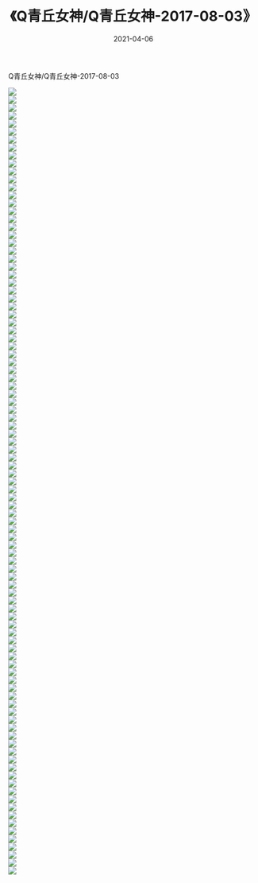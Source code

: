 ﻿---
layout: post
title:  《Q青丘女神/Q青丘女神-2017-08-03》
date:   2021-04-06
img: http://pic.660000.xyz/1:/网络美图/2021/Q青丘女神/Q青丘女神-2017-08-03/000.jpg
categories: [美女, 清纯, 唯美]
---

Q青丘女神/Q青丘女神-2017-08-03

 ![](http://pic.660000.xyz/1:/网络美图/2021/Q青丘女神/Q青丘女神-2017-08-03/001.jpg) <br>![](http://pic.660000.xyz/1:/网络美图/2021/Q青丘女神/Q青丘女神-2017-08-03/002.jpg) <br>![](http://pic.660000.xyz/1:/网络美图/2021/Q青丘女神/Q青丘女神-2017-08-03/003.jpg) <br>![](http://pic.660000.xyz/1:/网络美图/2021/Q青丘女神/Q青丘女神-2017-08-03/004.jpg) <br>![](http://pic.660000.xyz/1:/网络美图/2021/Q青丘女神/Q青丘女神-2017-08-03/005.jpg) <br>![](http://pic.660000.xyz/1:/网络美图/2021/Q青丘女神/Q青丘女神-2017-08-03/006.jpg) <br>![](http://pic.660000.xyz/1:/网络美图/2021/Q青丘女神/Q青丘女神-2017-08-03/007.jpg) <br>![](http://pic.660000.xyz/1:/网络美图/2021/Q青丘女神/Q青丘女神-2017-08-03/008.jpg) <br>![](http://pic.660000.xyz/1:/网络美图/2021/Q青丘女神/Q青丘女神-2017-08-03/009.jpg) <br>![](http://pic.660000.xyz/1:/网络美图/2021/Q青丘女神/Q青丘女神-2017-08-03/010.jpg) <br>![](http://pic.660000.xyz/1:/网络美图/2021/Q青丘女神/Q青丘女神-2017-08-03/011.jpg) <br>![](http://pic.660000.xyz/1:/网络美图/2021/Q青丘女神/Q青丘女神-2017-08-03/012.jpg) <br>![](http://pic.660000.xyz/1:/网络美图/2021/Q青丘女神/Q青丘女神-2017-08-03/013.jpg) <br>![](http://pic.660000.xyz/1:/网络美图/2021/Q青丘女神/Q青丘女神-2017-08-03/014.jpg) <br>![](http://pic.660000.xyz/1:/网络美图/2021/Q青丘女神/Q青丘女神-2017-08-03/015.jpg) <br>![](http://pic.660000.xyz/1:/网络美图/2021/Q青丘女神/Q青丘女神-2017-08-03/016.jpg) <br>![](http://pic.660000.xyz/1:/网络美图/2021/Q青丘女神/Q青丘女神-2017-08-03/017.jpg) <br>![](http://pic.660000.xyz/1:/网络美图/2021/Q青丘女神/Q青丘女神-2017-08-03/018.jpg) <br>![](http://pic.660000.xyz/1:/网络美图/2021/Q青丘女神/Q青丘女神-2017-08-03/019.jpg) <br>![](http://pic.660000.xyz/1:/网络美图/2021/Q青丘女神/Q青丘女神-2017-08-03/020.jpg) <br>![](http://pic.660000.xyz/1:/网络美图/2021/Q青丘女神/Q青丘女神-2017-08-03/021.jpg) <br>![](http://pic.660000.xyz/1:/网络美图/2021/Q青丘女神/Q青丘女神-2017-08-03/022.jpg) <br>![](http://pic.660000.xyz/1:/网络美图/2021/Q青丘女神/Q青丘女神-2017-08-03/023.jpg) <br>![](http://pic.660000.xyz/1:/网络美图/2021/Q青丘女神/Q青丘女神-2017-08-03/024.jpg) <br>![](http://pic.660000.xyz/1:/网络美图/2021/Q青丘女神/Q青丘女神-2017-08-03/025.jpg) <br>![](http://pic.660000.xyz/1:/网络美图/2021/Q青丘女神/Q青丘女神-2017-08-03/026.jpg) <br>![](http://pic.660000.xyz/1:/网络美图/2021/Q青丘女神/Q青丘女神-2017-08-03/027.jpg) <br>![](http://pic.660000.xyz/1:/网络美图/2021/Q青丘女神/Q青丘女神-2017-08-03/028.jpg) <br>![](http://pic.660000.xyz/1:/网络美图/2021/Q青丘女神/Q青丘女神-2017-08-03/029.jpg) <br>![](http://pic.660000.xyz/1:/网络美图/2021/Q青丘女神/Q青丘女神-2017-08-03/030.jpg) <br>![](http://pic.660000.xyz/1:/网络美图/2021/Q青丘女神/Q青丘女神-2017-08-03/031.jpg) <br>![](http://pic.660000.xyz/1:/网络美图/2021/Q青丘女神/Q青丘女神-2017-08-03/032.jpg) <br>![](http://pic.660000.xyz/1:/网络美图/2021/Q青丘女神/Q青丘女神-2017-08-03/033.jpg) <br>![](http://pic.660000.xyz/1:/网络美图/2021/Q青丘女神/Q青丘女神-2017-08-03/034.jpg) <br>![](http://pic.660000.xyz/1:/网络美图/2021/Q青丘女神/Q青丘女神-2017-08-03/035.jpg) <br>![](http://pic.660000.xyz/1:/网络美图/2021/Q青丘女神/Q青丘女神-2017-08-03/036.jpg) <br>![](http://pic.660000.xyz/1:/网络美图/2021/Q青丘女神/Q青丘女神-2017-08-03/037.jpg) <br>![](http://pic.660000.xyz/1:/网络美图/2021/Q青丘女神/Q青丘女神-2017-08-03/038.jpg) <br>![](http://pic.660000.xyz/1:/网络美图/2021/Q青丘女神/Q青丘女神-2017-08-03/039.jpg) <br>![](http://pic.660000.xyz/1:/网络美图/2021/Q青丘女神/Q青丘女神-2017-08-03/040.jpg) <br>![](http://pic.660000.xyz/1:/网络美图/2021/Q青丘女神/Q青丘女神-2017-08-03/041.jpg) <br>![](http://pic.660000.xyz/1:/网络美图/2021/Q青丘女神/Q青丘女神-2017-08-03/042.jpg) <br>![](http://pic.660000.xyz/1:/网络美图/2021/Q青丘女神/Q青丘女神-2017-08-03/043.jpg) <br>![](http://pic.660000.xyz/1:/网络美图/2021/Q青丘女神/Q青丘女神-2017-08-03/044.jpg) <br>![](http://pic.660000.xyz/1:/网络美图/2021/Q青丘女神/Q青丘女神-2017-08-03/045.jpg) <br>![](http://pic.660000.xyz/1:/网络美图/2021/Q青丘女神/Q青丘女神-2017-08-03/046.jpg) <br>![](http://pic.660000.xyz/1:/网络美图/2021/Q青丘女神/Q青丘女神-2017-08-03/047.jpg) <br>![](http://pic.660000.xyz/1:/网络美图/2021/Q青丘女神/Q青丘女神-2017-08-03/048.jpg) <br>![](http://pic.660000.xyz/1:/网络美图/2021/Q青丘女神/Q青丘女神-2017-08-03/049.jpg) <br>![](http://pic.660000.xyz/1:/网络美图/2021/Q青丘女神/Q青丘女神-2017-08-03/050.jpg) <br>![](http://pic.660000.xyz/1:/网络美图/2021/Q青丘女神/Q青丘女神-2017-08-03/051.jpg) <br>![](http://pic.660000.xyz/1:/网络美图/2021/Q青丘女神/Q青丘女神-2017-08-03/052.jpg) <br>![](http://pic.660000.xyz/1:/网络美图/2021/Q青丘女神/Q青丘女神-2017-08-03/053.jpg) <br>![](http://pic.660000.xyz/1:/网络美图/2021/Q青丘女神/Q青丘女神-2017-08-03/054.jpg) <br>![](http://pic.660000.xyz/1:/网络美图/2021/Q青丘女神/Q青丘女神-2017-08-03/055.jpg) <br>![](http://pic.660000.xyz/1:/网络美图/2021/Q青丘女神/Q青丘女神-2017-08-03/056.jpg) <br>![](http://pic.660000.xyz/1:/网络美图/2021/Q青丘女神/Q青丘女神-2017-08-03/057.jpg) <br>![](http://pic.660000.xyz/1:/网络美图/2021/Q青丘女神/Q青丘女神-2017-08-03/058.jpg) <br>![](http://pic.660000.xyz/1:/网络美图/2021/Q青丘女神/Q青丘女神-2017-08-03/059.jpg) <br>![](http://pic.660000.xyz/1:/网络美图/2021/Q青丘女神/Q青丘女神-2017-08-03/060.jpg) <br>![](http://pic.660000.xyz/1:/网络美图/2021/Q青丘女神/Q青丘女神-2017-08-03/061.jpg) <br>![](http://pic.660000.xyz/1:/网络美图/2021/Q青丘女神/Q青丘女神-2017-08-03/062.jpg) <br>![](http://pic.660000.xyz/1:/网络美图/2021/Q青丘女神/Q青丘女神-2017-08-03/063.jpg) <br>![](http://pic.660000.xyz/1:/网络美图/2021/Q青丘女神/Q青丘女神-2017-08-03/064.jpg) <br>![](http://pic.660000.xyz/1:/网络美图/2021/Q青丘女神/Q青丘女神-2017-08-03/065.jpg) <br>![](http://pic.660000.xyz/1:/网络美图/2021/Q青丘女神/Q青丘女神-2017-08-03/066.jpg) <br>![](http://pic.660000.xyz/1:/网络美图/2021/Q青丘女神/Q青丘女神-2017-08-03/067.jpg) <br>![](http://pic.660000.xyz/1:/网络美图/2021/Q青丘女神/Q青丘女神-2017-08-03/068.jpg) <br>![](http://pic.660000.xyz/1:/网络美图/2021/Q青丘女神/Q青丘女神-2017-08-03/069.jpg) <br>![](http://pic.660000.xyz/1:/网络美图/2021/Q青丘女神/Q青丘女神-2017-08-03/070.jpg) <br>![](http://pic.660000.xyz/1:/网络美图/2021/Q青丘女神/Q青丘女神-2017-08-03/071.jpg) <br>![](http://pic.660000.xyz/1:/网络美图/2021/Q青丘女神/Q青丘女神-2017-08-03/072.jpg) <br>![](http://pic.660000.xyz/1:/网络美图/2021/Q青丘女神/Q青丘女神-2017-08-03/073.jpg) <br>![](http://pic.660000.xyz/1:/网络美图/2021/Q青丘女神/Q青丘女神-2017-08-03/074.jpg) <br>![](http://pic.660000.xyz/1:/网络美图/2021/Q青丘女神/Q青丘女神-2017-08-03/075.jpg) <br>![](http://pic.660000.xyz/1:/网络美图/2021/Q青丘女神/Q青丘女神-2017-08-03/076.jpg) <br>![](http://pic.660000.xyz/1:/网络美图/2021/Q青丘女神/Q青丘女神-2017-08-03/077.jpg) <br>![](http://pic.660000.xyz/1:/网络美图/2021/Q青丘女神/Q青丘女神-2017-08-03/078.jpg) <br>![](http://pic.660000.xyz/1:/网络美图/2021/Q青丘女神/Q青丘女神-2017-08-03/079.jpg) <br>![](http://pic.660000.xyz/1:/网络美图/2021/Q青丘女神/Q青丘女神-2017-08-03/080.jpg) <br>![](http://pic.660000.xyz/1:/网络美图/2021/Q青丘女神/Q青丘女神-2017-08-03/081.jpg) <br>![](http://pic.660000.xyz/1:/网络美图/2021/Q青丘女神/Q青丘女神-2017-08-03/082.jpg) <br>![](http://pic.660000.xyz/1:/网络美图/2021/Q青丘女神/Q青丘女神-2017-08-03/083.jpg) <br>![](http://pic.660000.xyz/1:/网络美图/2021/Q青丘女神/Q青丘女神-2017-08-03/084.jpg) <br>![](http://pic.660000.xyz/1:/网络美图/2021/Q青丘女神/Q青丘女神-2017-08-03/085.jpg) <br>![](http://pic.660000.xyz/1:/网络美图/2021/Q青丘女神/Q青丘女神-2017-08-03/086.jpg) <br>![](http://pic.660000.xyz/1:/网络美图/2021/Q青丘女神/Q青丘女神-2017-08-03/087.jpg) <br>![](http://pic.660000.xyz/1:/网络美图/2021/Q青丘女神/Q青丘女神-2017-08-03/088.jpg) <br>![](http://pic.660000.xyz/1:/网络美图/2021/Q青丘女神/Q青丘女神-2017-08-03/089.jpg) <br>![](http://pic.660000.xyz/1:/网络美图/2021/Q青丘女神/Q青丘女神-2017-08-03/090.jpg) <br>![](http://pic.660000.xyz/1:/网络美图/2021/Q青丘女神/Q青丘女神-2017-08-03/091.jpg) <br>![](http://pic.660000.xyz/1:/网络美图/2021/Q青丘女神/Q青丘女神-2017-08-03/092.jpg) <br>![](http://pic.660000.xyz/1:/网络美图/2021/Q青丘女神/Q青丘女神-2017-08-03/093.jpg) <br>![](http://pic.660000.xyz/1:/网络美图/2021/Q青丘女神/Q青丘女神-2017-08-03/094.jpg) <br>![](http://pic.660000.xyz/1:/网络美图/2021/Q青丘女神/Q青丘女神-2017-08-03/095.jpg) <br>![](http://pic.660000.xyz/1:/网络美图/2021/Q青丘女神/Q青丘女神-2017-08-03/096.jpg) <br>![](http://pic.660000.xyz/1:/网络美图/2021/Q青丘女神/Q青丘女神-2017-08-03/097.jpg) <br>![](http://pic.660000.xyz/1:/网络美图/2021/Q青丘女神/Q青丘女神-2017-08-03/098.jpg) <br>![](http://pic.660000.xyz/1:/网络美图/2021/Q青丘女神/Q青丘女神-2017-08-03/099.jpg) <br>